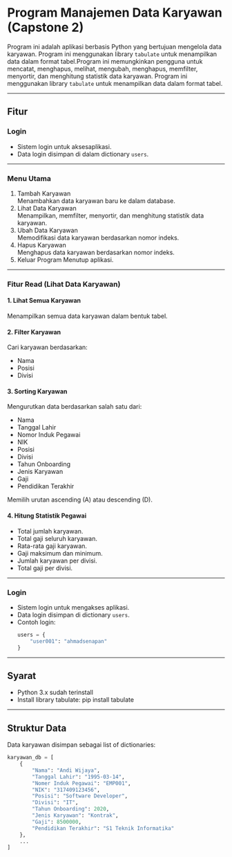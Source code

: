 # Program Manajemen Data Karyawan (Capstone 2)

Program ini adalah aplikasi berbasis Python yang bertujuan mengelola data karyawan. Program ini menggunakan library `tabulate` untuk menampilkan data dalam format tabel.Program ini memungkinkan pengguna untuk mencatat, menghapus, melihat, mengubah, menghapus, memfilter, menyortir, dan menghitung statistik data karyawan. Program ini menggunakan library `tabulate` untuk menampilkan data dalam format tabel.


---

## Fitur

### Login
- Sistem login untuk aksesaplikasi.
- Data login disimpan di dalam dictionary `users`.

---

### Menu Utama
1. Tambah Karyawan  
   Menambahkan data karyawan baru ke dalam database.
2. Lihat Data Karyawan  
   Menampilkan, memfilter, menyortir, dan menghitung statistik data karyawan.
3. Ubah Data Karyawan  
   Memodifikasi data karyawan berdasarkan nomor indeks.
4. Hapus Karyawan   
   Menghapus data karyawan berdasarkan nomor indeks.
5. Keluar Program 
   Menutup aplikasi.

---

### Fitur Read (Lihat Data Karyawan)

#### 1. Lihat Semua Karyawan
Menampilkan semua data karyawan dalam bentuk tabel.

#### 2. Filter Karyawan
Cari karyawan berdasarkan:
- Nama
- Posisi
- Divisi

#### 3. Sorting Karyawan
Mengurutkan data berdasarkan salah satu dari:
- Nama
- Tanggal Lahir
- Nomor Induk Pegawai
- NIK
- Posisi
- Divisi
- Tahun Onboarding
- Jenis Karyawan
- Gaji
- Pendidikan Terakhir

Memilih urutan ascending (A) atau descending (D).

#### 4. Hitung Statistik Pegawai
- Total jumlah karyawan.
- Total gaji seluruh karyawan.
- Rata-rata gaji karyawan.
- Gaji maksimum dan minimum.
- Jumlah karyawan per divisi.
- Total gaji per divisi.

---
### Login
- Sistem login untuk mengakses aplikasi.
- Data login disimpan di dictionary `users`.
- Contoh login:
  ```python
  users = {
      "user001": "ahmadsenapan"
  }
---
## Syarat
- Python 3.x sudah terinstall
- Install library tabulate:
 pip install tabulate

---
## Struktur Data

Data karyawan disimpan sebagai list of dictionaries:
```python
karyawan_db = [
    {
        "Nama": "Andi Wijaya",
        "Tanggal Lahir": "1995-03-14",
        "Nomer Induk Pegawai": "EMP001",
        "NIK": "317409123456",
        "Posisi": "Software Developer",
        "Divisi": "IT",
        "Tahun Onboarding": 2020,
        "Jenis Karyawan": "Kontrak",
        "Gaji": 8500000,
        "Pendidikan Terakhir": "S1 Teknik Informatika"
    },
    ...
]


